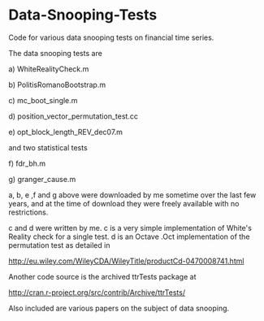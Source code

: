 # Data-Snooping-Tests
Code for various data snooping tests on financial time series.

The data snooping tests are

a) WhiteRealityCheck.m

b) PolitisRomanoBootstrap.m

c) mc_boot_single.m

d) position_vector_permutation_test.cc

e) opt_block_length_REV_dec07.m

and two statistical tests

f) fdr_bh.m

g) granger_cause.m

a, b, e ,f and g above were downloaded by me sometime over the last few years,
and at the time of download they were freely available with no restrictions.

c and d were written by me.
c is a very simple implementation of White's Reality check for a single test.
d is an Octave .Oct implementation of the permutation test as detailed in

 http://eu.wiley.com/WileyCDA/WileyTitle/productCd-0470008741.html

Another code source is the archived ttrTests package at

http://cran.r-project.org/src/contrib/Archive/ttrTests/ 
 
Also included are various papers on the subject of data snooping.
 
